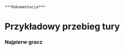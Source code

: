                                                                   ***Dokumentacja***
                                                                  
<h1>Przykładowy przebieg tury</h1>
<h3>Najpierw gracz</h3>
